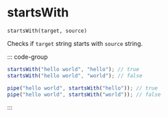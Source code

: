 # startsWith

`startsWith(target, source)`

Checks if `target` string starts with `source` string.

::: code-group

```ts [data-first]
startsWith("hello world", "hello"); // true
startsWith("hello world", "world"); // false
```

```ts [data-last]
pipe("hello world", startsWith("hello")); // true
pipe("hello world", startsWith("world")); // false
```

:::
